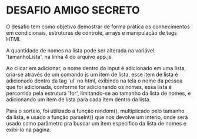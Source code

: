 # DESAFIO AMIGO SECRETO

O desafio tem como objetivo demostrar de forma prática os conhecimentos em condicionais, estruturas de controle, arrays e manipulação de tags HTML

A quantidade de nomes na lista pode ser alterada na variável 'tamanhoLista', na linha 4 do arquivo app.js.

Ao clicar em adicionar, o nome dentro do input é adicionado em uma lista, cria-se através de um comando js um item de lista, esse item de lista é adicionado dentro da tag 'ul' no html, exibindo na tela o nome da pessoa que foi adicionada,
conforme for adicionando os nomes, essa lista é percorrida pela estrutura 'for', limitando-se ao tamanho da lista de nomes, e adicionando um item de lista para cada item dentro da lista.

Para o sorteio, foi utilizado a função random(), multiplicado pelo tamanho da lista, e usado a função parseInt() que nos devolve um interio, onde será usado como parâmetro pra buscar um item especifico da lista de nomes e exibi-lo na página.
